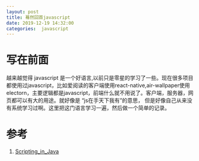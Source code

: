 ```yaml
---
layout: post
title: 蓦然回首javascript
date: 2019-12-19 14:32:00
categories:  javascript
---
```

# 写在前面
越来越觉得 javascript 是一个好语言,以前只是零星的学习了一些。现在很多项目都使用过javascript，比如爱阅读的客户端使用react-native,air-wallpaper使用electorn，主要逻辑都是javascript，前端什么就不用说了。客户端，服务器，网页都可以有大的用途。就好像是 “js在手天下我有”的意思， 但是好像自己从来没有系统学习过啊。这里把这门语言学习一遍，然后做一个简单的记录。
# 


# 参考
1. [Scripting_in_Java]()